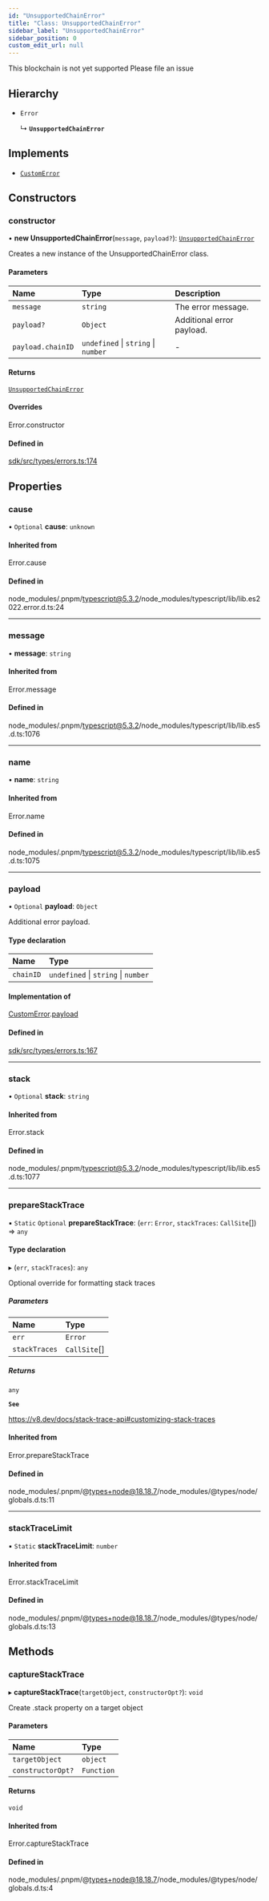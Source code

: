 ```yaml
---
id: "UnsupportedChainError"
title: "Class: UnsupportedChainError"
sidebar_label: "UnsupportedChainError"
sidebar_position: 0
custom_edit_url: null
---
```


This blockchain is not yet supported
Please file an issue

## Hierarchy

- `Error`

  ↳ **`UnsupportedChainError`**

## Implements

- [`CustomError`](../interfaces/CustomError.md)

## Constructors

### constructor

• **new UnsupportedChainError**(`message`, `payload?`): [`UnsupportedChainError`](UnsupportedChainError.md)

Creates a new instance of the UnsupportedChainError class.

#### Parameters

| Name | Type | Description |
| :------ | :------ | :------ |
| `message` | `string` | The error message. |
| `payload?` | `Object` | Additional error payload. |
| `payload.chainID` | `undefined` \| `string` \| `number` | - |

#### Returns

[`UnsupportedChainError`](UnsupportedChainError.md)

#### Overrides

Error.constructor

#### Defined in

[sdk/src/types/errors.ts:174](https://github.com/hypercerts-org/hypercerts/blob/9478e99/sdk/src/types/errors.ts#L174)

## Properties

### cause

• `Optional` **cause**: `unknown`

#### Inherited from

Error.cause

#### Defined in

node_modules/.pnpm/typescript@5.3.2/node_modules/typescript/lib/lib.es2022.error.d.ts:24

___

### message

• **message**: `string`

#### Inherited from

Error.message

#### Defined in

node_modules/.pnpm/typescript@5.3.2/node_modules/typescript/lib/lib.es5.d.ts:1076

___

### name

• **name**: `string`

#### Inherited from

Error.name

#### Defined in

node_modules/.pnpm/typescript@5.3.2/node_modules/typescript/lib/lib.es5.d.ts:1075

___

### payload

• `Optional` **payload**: `Object`

Additional error payload.

#### Type declaration

| Name | Type |
| :------ | :------ |
| `chainID` | `undefined` \| `string` \| `number` |

#### Implementation of

[CustomError](../interfaces/CustomError.md).[payload](../interfaces/CustomError.md#payload)

#### Defined in

[sdk/src/types/errors.ts:167](https://github.com/hypercerts-org/hypercerts/blob/9478e99/sdk/src/types/errors.ts#L167)

___

### stack

• `Optional` **stack**: `string`

#### Inherited from

Error.stack

#### Defined in

node_modules/.pnpm/typescript@5.3.2/node_modules/typescript/lib/lib.es5.d.ts:1077

___

### prepareStackTrace

▪ `Static` `Optional` **prepareStackTrace**: (`err`: `Error`, `stackTraces`: `CallSite`[]) => `any`

#### Type declaration

▸ (`err`, `stackTraces`): `any`

Optional override for formatting stack traces

##### Parameters

| Name | Type |
| :------ | :------ |
| `err` | `Error` |
| `stackTraces` | `CallSite`[] |

##### Returns

`any`

**`See`**

https://v8.dev/docs/stack-trace-api#customizing-stack-traces

#### Inherited from

Error.prepareStackTrace

#### Defined in

node_modules/.pnpm/@types+node@18.18.7/node_modules/@types/node/globals.d.ts:11

___

### stackTraceLimit

▪ `Static` **stackTraceLimit**: `number`

#### Inherited from

Error.stackTraceLimit

#### Defined in

node_modules/.pnpm/@types+node@18.18.7/node_modules/@types/node/globals.d.ts:13

## Methods

### captureStackTrace

▸ **captureStackTrace**(`targetObject`, `constructorOpt?`): `void`

Create .stack property on a target object

#### Parameters

| Name | Type |
| :------ | :------ |
| `targetObject` | `object` |
| `constructorOpt?` | `Function` |

#### Returns

`void`

#### Inherited from

Error.captureStackTrace

#### Defined in

node_modules/.pnpm/@types+node@18.18.7/node_modules/@types/node/globals.d.ts:4
